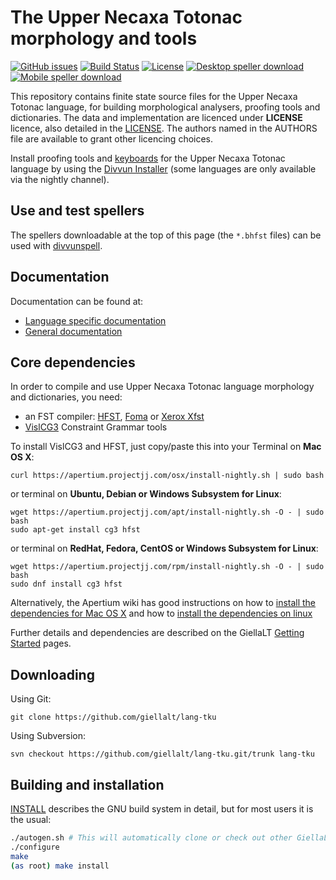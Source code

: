 The Upper Necaxa Totonac morphology and tools
==========================================

[![GitHub issues](https://img.shields.io/github/issues-raw/giellalt/lang-tku)](https://github.com/giellalt/lang-tku/issues)
[![Build Status](https://divvun-tc.thetc.se/api/github/v1/repository/giellalt/lang-tku/main/badge.svg)](https://github.com/giellalt/lang-tku/actions)
[![License](https://img.shields.io/github/license/giellalt/lang-tku)](https://github.com/giellalt/lang-tku/blob/main/LICENSE)
[![Desktop speller download](https://img.shields.io/badge/download%40latest-desktop--bhfst-brightgreen)](https://pahkat.uit.no/main/download/speller-tku?platform=desktop&channel=nightly)
[![Mobile speller download](https://img.shields.io/badge/download%40latest-mobile--bhfst-brightgreen)](https://pahkat.uit.no/main/download/speller-tku?platform=mbile&channel=nightly)

This repository contains finite state source files for the Upper Necaxa Totonac language,
for building morphological analysers, proofing tools
and dictionaries. The data and implementation are licenced under __LICENSE__
licence, also detailed in the
[LICENSE](https://github.com/giellalt/lang-tku/blob/main/LICENSE). The
authors named in the AUTHORS file are available to grant other licencing
choices.

Install proofing tools and [keyboards](https://github.com/giellalt/keyboard-tku)
for the Upper Necaxa Totonac language by using the [Divvun Installer](http://divvun.no)
(some languages are only available via the nightly channel).

Use and test spellers
---------------------

The spellers downloadable at the top of this page (the `*.bhfst` files) can be
used with [divvunspell](https://github.com/divvun/divvunspell).

Documentation
-------------

Documentation can be found at:

- [Language specific documentation](https://giellalt.github.io/lang-tku/)
- [General documentation](https://giellalt.github.io/)

Core dependencies
-----------------

In order to compile and use Upper Necaxa Totonac language morphology and
dictionaries, you need:

- an FST compiler: [HFST](https://github.com/hfst/hfst), [Foma](https://github.com/mhulden/foma) or [Xerox Xfst](https://web.stanford.edu/~laurik/fsmbook/home.html)
- [VislCG3](https://visl.sdu.dk/svn/visl/tools/vislcg3/trunk) Constraint Grammar tools

To install VislCG3 and HFST, just copy/paste this into your Terminal on **Mac OS X**:

```
curl https://apertium.projectjj.com/osx/install-nightly.sh | sudo bash
```

or terminal on **Ubuntu, Debian or Windows Subsystem for Linux**:

```
wget https://apertium.projectjj.com/apt/install-nightly.sh -O - | sudo bash
sudo apt-get install cg3 hfst
```

or terminal on **RedHat, Fedora, CentOS or Windows Subsystem for Linux**:

```
wget https://apertium.projectjj.com/rpm/install-nightly.sh -O - | sudo bash
sudo dnf install cg3 hfst
```

Alternatively, the Apertium wiki has good instructions on how to [install the dependencies for Mac
OS X](https://wiki.apertium.org/wiki/Apertium_on_Mac_OS_X) and how to [install
the dependencies on
linux](https://wiki.apertium.org/wiki/Installation_of_grammar_libraries)

Further details and dependencies are described on the GiellaLT [Getting Started](https://giellalt.uit.no/infra/GettingStarted.html) pages.

Downloading
-----------

Using Git:
```
git clone https://github.com/giellalt/lang-tku
```

Using Subversion:
```
svn checkout https://github.com/giellalt/lang-tku.git/trunk lang-tku
```

Building and installation
-------------------------

[INSTALL](https://github.com/giellalt/lang-tku/blob/main/INSTALL)
describes the GNU build system in detail, but for most users it is the usual:

```sh
./autogen.sh # This will automatically clone or check out other GiellaLT dependencies
./configure
make
(as root) make install
```
